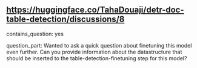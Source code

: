## https://huggingface.co/TahaDouaji/detr-doc-table-detection/discussions/8

contains_question: yes

question_part: Wanted to ask a quick question about finetuning this model even further. Can you provide information about the datastructure that should be inserted to the table-detection-finetuning step for this model?